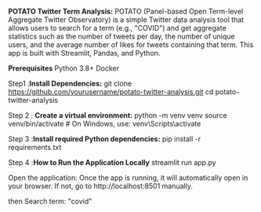 **POTATO Twitter Term Analysis:**
POTATO (Panel-based Open Term-level Aggregate Twitter Observatory) is a simple Twitter data analysis tool that allows users to search for a 
term (e.g., "COVID") and get aggregate statistics such as the number of tweets per day,
the number of unique users, and the average number of likes for tweets containing that term. This app is built with Streamlit, Pandas, and Python.

**Prerequisites**
Python 3.8+
Docker

Step1 :**Install Dependencies:**
git clone https://github.com/yourusername/potato-twitter-analysis.git
cd potato-twitter-analysis

Step 2 : **Create a virtual environment:**
python -m venv venv
source venv/bin/activate  # On Windows, use: venv\Scripts\activate


Step 3 :**Install required Python dependencies:**
pip install -r requirements.txt

Step 4 :**How to Run the Application Locally**
streamlit run app.py


Open the application: Once the app is running, it will automatically open in your browser. If not, go to http://localhost:8501 manually.

then Search term: "covid"
